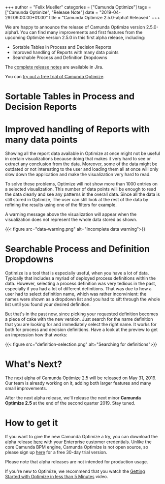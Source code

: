 +++
author = "Felix Mueller"
categories = ["Camunda Optimize"]
tags = ["Camunda Optimize", "Release Note"]
date = "2019-04-29T09:00:00+01:00"
title = "Camunda Optimize 2.5.0-alpha1 Released"
+++

We are happy to announce the release of Camunda Optimize version 2.5.0-alpha1.
You can find many improvements and first features from the upcoming Optimize version 2.5.0 in this first alpha release, including:

- Sortable Tables in Process and Decision Reports
- Improved handling of Reports with many data points
- Searchable Process and Definition Dropdowns

The [complete release notes](https://app.camunda.com/jira/secure/ReleaseNote.jspa?projectId=xxx&version=xxx) are available in Jira.

<!--more-->

You can [try out a free trial of Camunda Optimize](#how-to-get-it).

# Sortable Tables in Process and Decision Reports

# Improved handling of Reports with many data points

Showing all the report data available in Optimize at once might not be useful in certain visualizations because doing that makes it very hard to see or extract any conclusion from the data. Moreover, some of the data might be outdated or not interesting to the user and loading them all at once will only slow down the application and make the visualization very hard to read.

To solve these problems, Optimize will not show more than 1000 entries on a selected visualization. This number of data points will be enough to read the data clearly and see any patterns in the overall data. Since all the data is still stored in Optimize, The user can still look at the rest of the data by refining the results using one of the filters for example.

A warning message above the visualization will appear when the visualization does not represent the whole data stored as shown.

{{< figure src="data-warning.png" alt="Incomplete data warning">}}

# Searchable Process and Definition Dropdowns

Optimize is a tool that is especially useful, when you have a lot of data. Typically that includes a myriad of deployed process definitions within the data. However, selecting a process definition was very tedious in the past, especially if you had a lot of different definitions. That was due to how a user had to select definition name, which was rather inconvinient: the names were shown as a dropdown list and you had to sift through the whole list until you found your desired definition.

But that's in the past now, since picking your requested definition becomes a piece of cake with the new version. Just search for the name definition that you are looking for and immediately select the right name. It works for both for process and decision definitions. Have a look at the preview to get an impression how that works:

{{< figure src="definition-selection.png" alt="Searching for definitions">}}

# What's Next?

The next alpha of Camunda Optimize 2.5 will be released on May 31, 2019. Our team is already working on it, adding both larger features and many small improvements.

After the next alpha release, we'll release the next minor **Camunda Optimize 2.5** at the end of the second quarter 2019. Stay tuned.

# How to get it

If you want to give the new Camunda Optimize a try, you can download the alpha release [here](https://docs.camunda.org/enterprise/download/#camunda-optimize) with your Enterprise customer credentials. Unlike the core Camunda BPM engine, Camunda Optimize is not open source, so please sign up [here](https://camunda.com/download/enterprise/) for a free 30-day trial version.

Please note that alpha releases are not intended for production usage.

If you're new to Optimize, we recommend that you watch the [Getting Started with Optimize in less than 5 Minutes](https://camunda.com/learn/videos/getting-started-optimize/) video.

